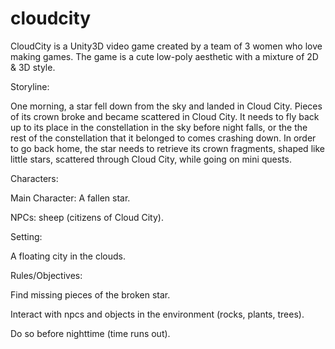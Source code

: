 # cloudcity

CloudCity is a Unity3D video game created by a team of 3 women who love making games.
The game is a cute low-poly aesthetic with a mixture of 2D & 3D style.

Storyline:

One morning, a star fell down from the sky and landed in Cloud City. Pieces of its crown broke and became scattered in Cloud City.
It needs to fly back up to its place in the constellation in the sky before night falls, or the the rest of the constellation that it belonged to comes crashing down.
In order to go back home, the star needs to retrieve its crown fragments, shaped like little stars, scattered through Cloud City, while going on mini quests.

Characters:

Main Character: A fallen star.

NPCs: sheep (citizens of Cloud City).

Setting:

A floating city in the clouds.

Rules/Objectives:

Find missing pieces of the broken star.

Interact with npcs and objects in the environment (rocks, plants, trees).

Do so before nighttime (time runs out).
